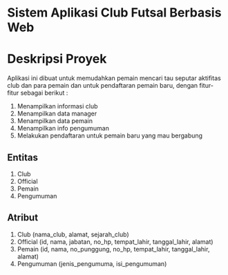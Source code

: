# Sistem Aplikasi Club Futsal Berbasis Web

# Deskripsi Proyek
Aplikasi ini dibuat untuk memudahkan pemain mencari tau seputar aktifitas club dan para pemain dan untuk pendaftaran pemain baru, dengan fitur-fitur sebagai berikut :
1. Menampilkan informasi club
2. Menampilkan data manager
3. Menampilkan data pemain
4. Menampilkan info pengumuman
5. Melakukan pendaftaran untuk pemain baru yang mau bergabung


## Entitas
1. Club
2. Official
3. Pemain 
4. Pengumuman


## Atribut
1. Club (nama_club, alamat, sejarah_club)
2. Official (id, nama, jabatan, no_hp, tempat_lahir, tanggal_lahir, alamat)
3. Pemain (id, nama, no_punggung, no_hp, tempat_lahir, tanggal_lahir, alamat)
4. Pengumuman (jenis_pengumuma, isi_pengumuman)

